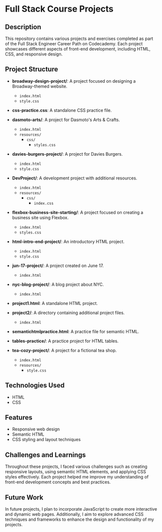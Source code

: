 # Full Stack Course Projects

## Description

This repository contains various projects and exercises completed as part of the Full Stack Engineer Career Path on Codecademy. Each project showcases different aspects of front-end development, including HTML, CSS, and responsive design.

## Project Structure

- **broadway-design-project/**: A project focused on designing a Broadway-themed website.
  - `index.html`
  - `style.css`

- **css-practice.css**: A standalone CSS practice file.

- **dasmoto-arts/**: A project for Dasmoto's Arts & Crafts.
  - `index.html`
  - `resources/`
    - `css/`
      - `styles.css`

- **davies-burgers-project/**: A project for Davies Burgers.
  - `index.html`
  - `style.css`

- **DevProject/**: A development project with additional resources.
  - `index.html`
  - `resources/`
    - `css/`
      - `index.css`

- **flexbox-business-site-starting/**: A project focused on creating a business site using Flexbox.
  - `index.html`
  - `styles.css`

- **html-intro-end-project/**: An introductory HTML project.
  - `index.html`
  - `style.css`

- **jun-17-project/**: A project created on June 17.
  - `index.html`

- **nyc-blog-project/**: A blog project about NYC.
  - `index.html`

- **project1.html**: A standalone HTML project.

- **project2/**: A directory containing additional project files.
  - `index.html`

- **semantichtmlpractice.html**: A practice file for semantic HTML.

- **tables-practice/**: A practice project for HTML tables.

- **tea-cozy-project/**: A project for a fictional tea shop.
  - `index.html`
  - `resources/`
    - `style.css`

## Technologies Used

- HTML
- CSS

## Features

- Responsive web design
- Semantic HTML
- CSS styling and layout techniques

## Challenges and Learnings

Throughout these projects, I faced various challenges such as creating responsive layouts, using semantic HTML elements, and applying CSS styles effectively. Each project helped me improve my understanding of front-end development concepts and best practices.

## Future Work

In future projects, I plan to incorporate JavaScript to create more interactive and dynamic web pages. Additionally, I aim to explore advanced CSS techniques and frameworks to enhance the design and functionality of my projects.
